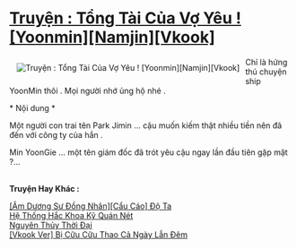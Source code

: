 <a href="https://utruyen.com/truyen-tong-tai-cua-vo-yeu-yoonmin-namjin-vkook/21853/" title="Truyện : Tổng Tài Của Vợ Yêu ! [Yoonmin][Namjin][Vkook]"><h1>Truyện : Tổng Tài Của Vợ Yêu ! [Yoonmin][Namjin][Vkook]</h1></a><div style="display:table"><img align="right" style="float: left; padding: 10px;" src="https://utruyen.com/images/story/200x260/truyen-tong-tai-cua-vo-yeu-yoonmin-namjin-vkook.jpg" alt="Truyện : Tổng Tài Của Vợ Yêu ! [Yoonmin][Namjin][Vkook]">Chỉ là hứng thú chuyện ship YoonMin thôi . Mọi người nhớ ủng hộ nhé . <p></p>* Nội dung *<p></p>Một người con trai tên Park Jimin ... cậu muốn kiếm thật nhiều tiền nên đã đến với công ty của hắn .<p></p> Min YoonGie ... một tên giám đốc đã trót yêu cậu ngay lần đầu tiên gặp mặt ?...</div><p><br><b>Truyện Hay Khác :</b></p><a href="https://utruyen.com/am-duong-su-dong-nhan-cau-cao-do-ta/21846/" alt="[Âm Dương Sư Đồng Nhân][Cẩu Cáo] Độ Ta">[Âm Dương Sư Đồng Nhân][Cẩu Cáo] Độ Ta</a><br/><a href="https://www.pinterest.com/pin/643874077960214772/" alt="Hệ Thống Hắc Khoa Kỹ Quán Nét">Hệ Thống Hắc Khoa Kỹ Quán Nét</a><br/><a href="https://medium.com/p/e731491da216/" alt="Nguyên Thủy Thời Đại">Nguyên Thủy Thời Đại</a><br/><a href="https://github.com/quanluxury/dammy/tree/master/truyenhay/21901/" alt="[Vkook Ver] Bị Cữu Cữu Thao Cả Ngày Lẫn Đêm">[Vkook Ver] Bị Cữu Cữu Thao Cả Ngày Lẫn Đêm</a><br/>